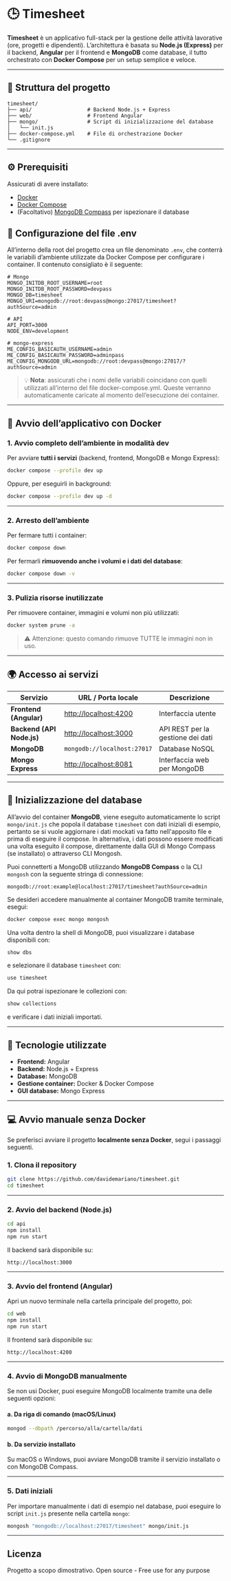 # 🕒 Timesheet

**Timesheet** è un applicativo full-stack per la gestione delle attività lavorative (ore, progetti e dipendenti).
L’architettura è basata su **Node.js (Express)** per il backend, **Angular** per il frontend e **MongoDB** come database, il tutto orchestrato con **Docker Compose** per un setup semplice e veloce.

---

## 📁 Struttura del progetto

```
timesheet/
├── api/                  # Backend Node.js + Express
├── web/                  # Frontend Angular
├── mongo/                # Script di inizializzazione del database
│   └── init.js
├── docker-compose.yml    # File di orchestrazione Docker
└── .gitignore
```

---

## ⚙️ Prerequisiti

Assicurati di avere installato:

- [Docker](https://www.docker.com/get-started)
- [Docker Compose](https://docs.docker.com/compose/)
- (Facoltativo) [MongoDB Compass](https://www.mongodb.com/products/compass) per ispezionare il database

## 🧾 Configurazione del file .env

All’interno della root del progetto crea un file denominato `.env`, che conterrà le variabili d’ambiente utilizzate da Docker Compose per configurare i container. Il contenuto consigliato è il seguente:

```
# Mongo
MONGO_INITDB_ROOT_USERNAME=root
MONGO_INITDB_ROOT_PASSWORD=devpass
MONGO_DB=timesheet
MONGO_URI=mongodb://root:devpass@mongo:27017/timesheet?authSource=admin

# API
API_PORT=3000
NODE_ENV=development

# mongo-express
ME_CONFIG_BASICAUTH_USERNAME=admin
ME_CONFIG_BASICAUTH_PASSWORD=adminpass
ME_CONFIG_MONGODB_URL=mongodb://root:devpass@mongo:27017/?authSource=admin
```

> 💡 **Nota**: assicurati che i nomi delle variabili coincidano con quelli utilizzati all’interno del file docker-compose.yml. Queste verranno automaticamente caricate al momento dell’esecuzione dei container.

---

## 🚀 Avvio dell’applicativo con Docker

### 1. Avvio completo dell’ambiente in modalità dev

Per avviare **tutti i servizi** (backend, frontend, MongoDB e Mongo Express):

```bash
docker compose --profile dev up
```

Oppure, per eseguirli in background:

```bash
docker compose --profile dev up -d
```

---

### 2. Arresto dell’ambiente

Per fermare tutti i container:

```bash
docker compose down
```

Per fermarli **rimuovendo anche i volumi e i dati del database**:

```bash
docker compose down -v
```

---

### 3. Pulizia risorse inutilizzate

Per rimuovere container, immagini e volumi non più utilizzati:

```bash
docker system prune -a
```

> ⚠️ Attenzione: questo comando rimuove TUTTE le immagini non in uso.

---

## 🌍 Accesso ai servizi

| Servizio                  | URL / Porta locale                             | Descrizione                       |
| ------------------------- | ---------------------------------------------- | --------------------------------- |
| **Frontend (Angular)**    | [http://localhost:4200](http://localhost:4200) | Interfaccia utente                |
| **Backend (API Node.js)** | [http://localhost:3000](http://localhost:3000) | API REST per la gestione dei dati |
| **MongoDB**               | `mongodb://localhost:27017`                    | Database NoSQL                    |
| **Mongo Express**         | [http://localhost:8081](http://localhost:8081) | Interfaccia web per MongoDB       |

---

## 🧱 Inizializzazione del database

All’avvio del container **MongoDB**, viene eseguito automaticamente lo script `mongo/init.js`
che popola il database `timesheet` con dati iniziali di esempio, pertanto se si vuole aggiornare i dati mockati va fatto nell'apposito file e prima di eseguire il compose.
In alternativa, i dati possono essere modificati una volta eseguito il compose, direttamente dalla GUI di Mongo Compass (se installato) o attraverso CLI Mongosh.

Puoi connetterti a MongoDB utilizzando **MongoDB Compass** o la CLI `mongosh` con la seguente stringa di connessione:

```
mongodb://root:example@localhost:27017/timesheet?authSource=admin
```

Se desideri accedere manualmente al container MongoDB tramite terminale, esegui:

```bash
docker compose exec mongo mongosh
```

Una volta dentro la shell di MongoDB, puoi visualizzare i database disponibili con:

```bash
show dbs
```

e selezionare il database `timesheet` con:

```bash
use timesheet
```

Da qui potrai ispezionare le collezioni con:

```bash
show collections
```

e verificare i dati iniziali importati.

---

## 🧰 Tecnologie utilizzate

- **Frontend:** Angular
- **Backend:** Node.js + Express
- **Database:** MongoDB
- **Gestione container:** Docker & Docker Compose
- **GUI database:** Mongo Express

---

## 💻 Avvio manuale senza Docker

Se preferisci avviare il progetto **localmente senza Docker**, segui i passaggi seguenti.

### 1. Clona il repository

```bash
git clone https://github.com/davidemariano/timesheet.git
cd timesheet
```

---

### 2. Avvio del backend (Node.js)

```bash
cd api
npm install
npm run start
```

Il backend sarà disponibile su:

```
http://localhost:3000
```

---

### 3. Avvio del frontend (Angular)

Apri un nuovo terminale nella cartella principale del progetto, poi:

```bash
cd web
npm install
npm run start
```

Il frontend sarà disponibile su:

```
http://localhost:4200
```

---

### 4. Avvio di MongoDB manualmente

Se non usi Docker, puoi eseguire MongoDB localmente tramite una delle seguenti opzioni:

#### a. Da riga di comando (macOS/Linux)

```bash
mongod --dbpath /percorso/alla/cartella/dati
```

#### b. Da servizio installato

Su macOS o Windows, puoi avviare MongoDB tramite il servizio installato o con MongoDB Compass.

---

### 5. Dati iniziali

Per importare manualmente i dati di esempio nel database, puoi eseguire lo script `init.js` presente nella cartella `mongo`:

```bash
mongosh "mongodb://localhost:27017/timesheet" mongo/init.js
```

---

## Licenza

Progetto a scopo dimostrativo.
Open source - Free use for any purpose
